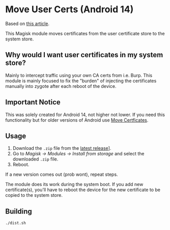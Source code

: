 # Move User Certs (Android 14)

Based on [this article](https://httptoolkit.com/blog/android-14-install-system-ca-certificate/).

This Magisk module moves certificates from the user certificate store to the system store.

## Why would I want user certificates in my system store?

Mainly to intercept traffic using your own CA certs from i.e. Burp. 
This module is mainly focused to fix the "burden" of injecting the certificates manually into zygote after each reboot of the device.

## Important Notice

This was solely created for Android 14, not higher not lower. If you need this functionality but for older versions of Android use [Move Certficates](https://github.com/Magisk-Modules-Repo/movecert).

## Usage

1. Download the `.zip` file from the [latest release](https://github.com/DimuHvH/moveusercerts/releases)].
2. Go to *Magisk -> Modules -> Install from storage* and select the downloaded `.zip` file.
3. Reboot.

If a new version comes out (prob wont), repeat steps.

The module does its work during the system boot. If you add new certificate(s),
you'll have to reboot the device for the new certificate to be copied to the system store.

## Building
```shell
./dist.sh
```
